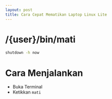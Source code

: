 ```yaml
---
layout: post
title: Cara Cepat Mematikan Laptop Linux Lite
---
```


# /{user}/bin/mati

```bash
shutdown -h now
```

# Cara Menjalankan

- Buka Terminal
- Ketikkan `mati`